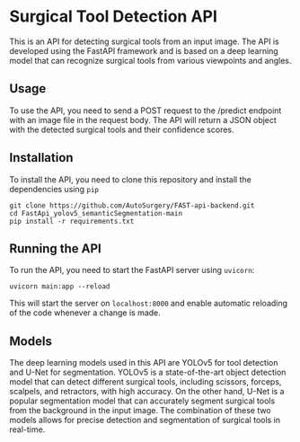 # Surgical Tool Detection API

This is an API for detecting surgical tools from an input image. The API is developed using the FastAPI framework and is based on a deep learning model that can recognize surgical tools from various viewpoints and angles.

## Usage

To use the API, you need to send a POST request to the /predict endpoint with an image file in the request body. The API will return a JSON object with the detected surgical tools and their confidence scores.

## Installation

To install the API, you need to clone this repository and install the dependencies using `pip`


```
git clone https://github.com/AutoSurgery/FAST-api-backend.git
cd FastApi_yolov5_semanticSegmentation-main
pip install -r requirements.txt
```

## Running the API

To run the API, you need to start the FastAPI server using `uvicorn`:

```
uvicorn main:app --reload
```
This will start the server on `localhost:8000` and enable automatic reloading of the code whenever a change is made.

## Models

The deep learning models used in this API are YOLOv5 for tool detection and U-Net for segmentation. YOLOv5 is a state-of-the-art object detection model that can detect different surgical tools, including scissors, forceps, scalpels, and retractors, with high accuracy. On the other hand, U-Net is a popular segmentation model that can accurately segment surgical tools from the background in the input image. The combination of these two models allows for precise detection and segmentation of surgical tools in real-time.
